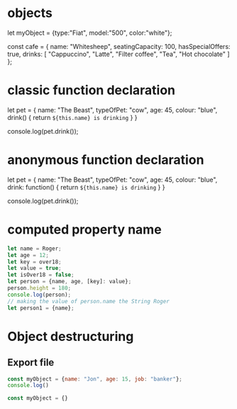 # objects
let myObject = {type:"Fiat", model:"500", color:"white"};


const cafe = {
name: "Whitesheep",
seatingCapacity: 100,
hasSpecialOffers: true,
drinks: [
"Cappuccino",
"Latte",
"Filter coffee",
"Tea",
"Hot chocolate"
]
};



# classic function declaration
let pet = {
    name: "The Beast",
    typeOfPet: "cow",
    age: 45,
    colour: "blue",
    drink() {
        return `${this.name} is drinking`
    }
}

console.log(pet.drink());

# anonymous function declaration
let pet = {
    name: "The Beast",
    typeOfPet: "cow",
    age: 45,
    colour: "blue",
    drink: function() {
        return `${this.name} is drinking`
    }
}

console.log(pet.drink());

# computed property name
```js
let name = Roger;
let age = 12;
let key = over18;
let value = true;
let isOver18 = false;
let person = {name, age, [key]: value};
person.height = 180;
console.log(person);
// making the value of person.name the String Roger
let person1 = {name};

```


# Object destructuring

## Export file
```javascript
const myObject = {name: "Jon", age: 15, job: "banker"};
console.log()

```

```javascript
const myObject = {}

```
